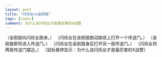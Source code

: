 ```yaml
---
layout: post
title: "闪烁女vs金刚狼"
tags: [comic]
comment: 为什么说闪烁女才是最厉害的X战警
---
```

（金刚狼向闪烁女跑来。）
（闪烁女在金刚狼跑动路径上打开一个传送门。）
（金刚狼即将进入传送门。）
（闪烁女在金刚狼身后打开另一扇传送门。）
（闪烁女将两扇传送门摆近。）
（鼠标悬停显示：为什么说闪烁女才是最厉害的X战警）



